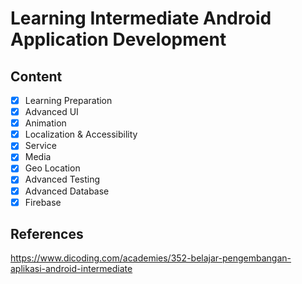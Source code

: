 # Learning Intermediate Android Application Development

## Content

- [x] Learning Preparation
- [x] Advanced UI
- [x] Animation
- [x] Localization & Accessibility
- [x] Service
- [x] Media
- [x] Geo Location
- [x] Advanced Testing
- [x] Advanced Database
- [x] Firebase

## References

https://www.dicoding.com/academies/352-belajar-pengembangan-aplikasi-android-intermediate